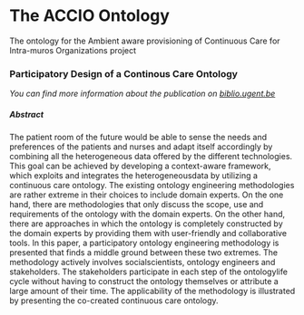 # The ACCIO Ontology
The ontology for the Ambient aware provisioning of Continuous Care for Intra-muros Organizations project

### Participatory Design of a Continous Care Ontology
*You can find more information about the publication on [biblio.ugent.be](https://biblio.ugent.be/publication/1965779)*

##### Abstract
The patient room of the future would be able to sense the needs and preferences of the patients and nurses and adapt itself accordingly by combining all the heterogeneous data offered by the different technologies. This goal can be achieved by developing a context-aware framework, which exploits and integrates the heterogeneousdata by utilizing a continuous care ontology. The existing ontology engineering methodologies are rather extreme in their choices to include domain experts. On the one hand, there are methodologies that only discuss the scope, use and requirements of the ontology with the domain experts. On the other hand, there are approaches in which the ontology is completely constructed by the domain experts by providing them with user-friendly and collaborative tools. In this paper, a participatory ontology engineering methodology is presented that finds a middle ground between these two extremes. The methodology actively involves socialscientists, ontology engineers and stakeholders. The stakeholders participate in each step of the ontologylife cycle without having to construct the ontology themselves or attribute a large amount of their time. The applicability of the methodology is illustrated by presenting the co-created continuous care ontology.

